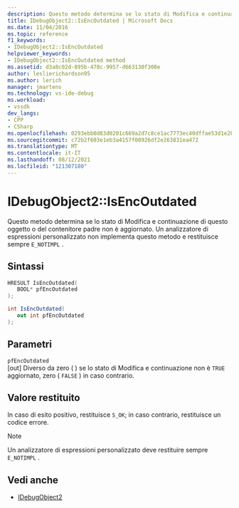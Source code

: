 ```yaml
---
description: Questo metodo determina se lo stato di Modifica e continuazione di questo oggetto o del contenitore padre non è aggiornato.
title: IDebugObject2::IsEncOutdated | Microsoft Docs
ms.date: 11/04/2016
ms.topic: reference
f1_keywords:
- IDebugObject2::IsEncOutdated
helpviewer_keywords:
- IDebugObject2::IsEncOutdated method
ms.assetid: d3a8c02d-895b-478c-9957-d663130f308e
author: leslierichardson95
ms.author: lerich
manager: jmartens
ms.technology: vs-ide-debug
ms.workload:
- vssdk
dev_langs:
- CPP
- CSharp
ms.openlocfilehash: 0293ebb0d83d0201c669a2d7c8ce1ac7773ec40dffae53d1e2b274def4a75bb0
ms.sourcegitcommit: c72b2f603e1eb3a4157f00926df2e263831ea472
ms.translationtype: MT
ms.contentlocale: it-IT
ms.lasthandoff: 08/12/2021
ms.locfileid: "121307180"
---
```

# <a name="idebugobject2isencoutdated"></a>IDebugObject2::IsEncOutdated
Questo metodo determina se lo stato di Modifica e continuazione di questo oggetto o del contenitore padre non è aggiornato. Un analizzatore di espressioni personalizzato non implementa questo metodo e restituisce sempre `E_NOTIMPL` .

## <a name="syntax"></a>Sintassi

```cpp
HRESULT IsEncOutdated(
   BOOL* pfEncOutdated
);
```

```csharp
int IsEncOutdated(
   out int pfEncOutdated
);
```

## <a name="parameters"></a>Parametri
`pfEncOutdated`\
[out] Diverso da zero ( ) se lo stato di Modifica e continuazione non è `TRUE` aggiornato, zero ( `FALSE` ) in caso contrario.

## <a name="return-value"></a>Valore restituito
 In caso di esito positivo, restituisce `S_OK`; in caso contrario, restituisce un codice errore.

> [!NOTE]
> Un analizzatore di espressioni personalizzato deve restituire sempre `E_NOTIMPL` .

## <a name="see-also"></a>Vedi anche
- [IDebugObject2](../../../extensibility/debugger/reference/idebugobject2.md)
